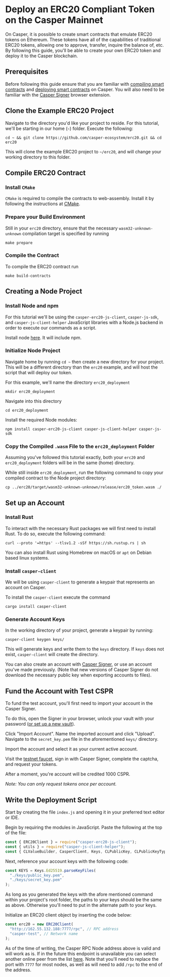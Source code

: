 # Deploy an ERC20 Compliant Token on the Casper Mainnet

On Casper, it is possible to create smart contracts that emulate ERC20 tokens on Ethereum. These tokens have all of the capabilities of traditional ERC20 tokens, allowing one to approve, transfer, inquire the balance of, etc. By following this guide, you'll be able to create your own ERC20 token and deploy it to the Casper blockchain.

## Prerequisites

Before following this guide ensure that you are familiar with [compiling smart contracts](https://casper.network/docs/dapp-dev-guide/getting-started) and [deploying smart contracts](https://casper.network/docs/dapp-dev-guide/deploying-contracts) on Casper. You will also need to be familiar with the [Casper Signer](https://chrome.google.com/webstore/detail/casperlabs-signer/djhndpllfiibmcdbnmaaahkhchcoijce?hl=en) browser extension.

## Clone the Example ERC20 Project

Navigate to the directory you'd like your project to reside. For this tutorial, we'll be starting in our home (`~`) folder. Execute the following:

`cd ~ && git clone https://github.com/casper-ecosystem/erc20.git && cd erc20`

This will clone the example ERC20 project to `~/erc20`, and will change your working directory to this folder.

## Compile ERC20 Contract

### Install `CMake`

`CMake` is required to compile the contracts to web-assembly. Install it by following the instructions at [CMake](https://cmake.org/install/).

### Prepare your Build Environment

Still in your `erc20` directory, ensure that the necessary `wasm32-unknown-unknown` compilation target is specified by running

`make prepare`

### Compile the Contract

To compile the ERC20 contract run

`make build-contracts`

## Creating a Node Project

### Install Node and npm

For this tutorial we'll be using the `casper-erc20-js-client`, `casper-js-sdk`, and `casper-js-client-helper` JavaScript libraries with a Node.js backend in order to execute our commands as a script.

Install node [here](https://nodejs.org/en/download/). It will include npm.

### Initialize Node Project

Navigate home by running `cd ~`  then create a new directory for your project. This will be a different directory than the `erc20` example, and will host the script that will deploy our token.

For this example, we'll name the directory `erc20_deployment`

`mkdir erc20_deployment`

Navigate into this directory

`cd erc20_deployment`

Install the required Node modules:

`npm install casper-erc20-js-client casper-js-client-helper casper-js-sdk`

### Copy the Compiled `.wasm` File to the `erc20_deployment` Folder

Assuming you've followed this tutorial exactly, both your `erc20` and `erc20_deployment` folders will be in the same (home) directory.

While still inside `erc20_deployment`, run the following command to copy your compiled contract to the Node project directory:

`cp ../erc20/target/wasm32-unknown-unknown/release/erc20_token.wasm ./`

## Set up an Account

### Install Rust

To interact with the necessary Rust packages we will first need to install Rust. To do so, execute the following command:

`curl --proto '=https' --tlsv1.2 -sSf https://sh.rustup.rs | sh`

You can also install Rust using Homebrew on macOS or `apt` on Debian based linux systems.

### Install `casper-client`

We will be using `casper-client` to generate a keypair that represents an account on Casper.

To install the `casper-client` execute the command

`cargo install casper-client`

### Generate Account Keys

In the working directory of your project, generate a keypair by running:

`casper-client keygen keys/`

This will generate keys and write them to the `keys` directory. If `keys` does not exist, `casper-client` will create the directory.

You can also create an account with [Casper Signer](https://chrome.google.com/webstore/detail/casperlabs-signer/djhndpllfiibmcdbnmaaahkhchcoijce), or use an account you've made previously. (Note that new versions of Casper Signer do not download the necessary public key when exporting accounts to files).

## Fund the Account with Test CSPR

To fund the test account, you'll first need to import your account in the Casper Signer.

To do this, open the Signer in your browser, unlock your vault with your password ([or set up a new vault](https://casper.network/docs/workflow/signer-guide#12-logging-in-to-the-casper-signer)).

Click "Import Account". Name the imported account and click "Upload". Navigate to the `secret_key.pem` file in the aforementioned `keys/` directory.

Import the account and select it as your current active account.

Visit the [testnet faucet](https://testnet.cspr.live/tools/faucet), sign in with Casper Signer, complete the captcha, and request your tokens.

After a moment, you're account will be credited 1000 CSPR.

*Note: You can only request tokens once per account.*

## Write the Deployment Script

Start by creating the file `index.js` and opening it in your preferred text editor or IDE.

Begin by requiring the modules in JavaScript. Paste the following at the top of the file:

```javascript
const { ERC20Client } = require("casper-erc20-js-client");
const { utils } = require("casper-js-client-helper");
const { CLValueBuilder, CasperClient, Keys, CLPublicKey, CLPublicKeyType } = require("casper-js-sdk");
```

Next, reference your account keys with the following code:

```javascript
const KEYS = Keys.Ed25519.parseKeyFiles(
  "./keys/public_key.pem",
  "./keys/secret_key.pem"
);
```

As long as you generated the keys with the afore mentioned command within your project's root folder, the paths to your keys should be the same as above. Otherwise you'll need to put in the alternate path to your keys.

Initialize an ERC20 client object by inserting the code below:

```javascript
const erc20 = new ERC20Client(
  "http://162.55.132.188:7777/rpc", // RPC address
  "casper-test", // Network name
);
```

As of the time of writing, the Casper RPC Node address above is valid and will work as is. If in the future this endpoint is unavailable you can select another online peer from the list [here](https://testnet.cspr.live/tools/peers). Note that you'll need to replace the port with `7777` for most nodes, as well as will need to add `/rpc` to the end of the address.








